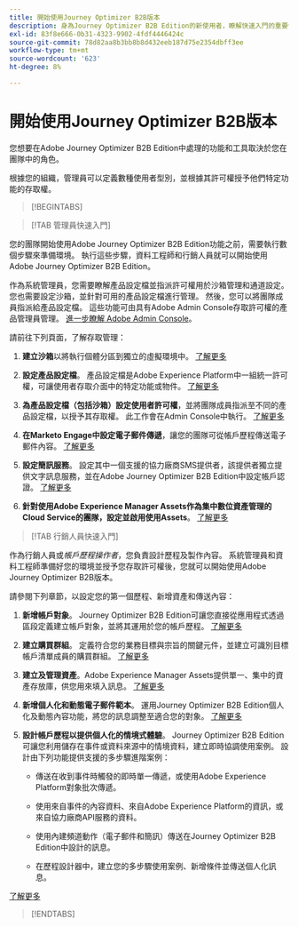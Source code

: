 ```yaml
---
title: 開始使用Journey Optimizer B2B版本
description: 身為Journey Optimizer B2B Edition的新使用者，瞭解快速入門的重要領域。
exl-id: 83f8e666-0b31-4323-9902-4fdf4446424c
source-git-commit: 78d82aa8b3bb8b8d432eeb187d75e2354dbff3ee
workflow-type: tm+mt
source-wordcount: '623'
ht-degree: 8%

---
```


# 開始使用Journey Optimizer B2B版本

您想要在Adobe Journey Optimizer B2B Edition中處理的功能和工具取決於您在團隊中的角色。

根據您的組織，管理員可以定義數種使用者型別，並根據其許可權授予他們特定功能的存取權。

>[!BEGINTABS]

>[!TAB 管理員快速入門]

您的團隊開始使用Adobe Journey Optimizer B2B Edition功能之前，需要執行數個步驟來準備環境。 執行這些步驟，資料工程師和行銷人員就可以開始使用Adobe Journey Optimizer B2B Edition。

作為系統管理員，您需要瞭解產品設定檔並指派許可權用於沙箱管理和通道設定。 您也需要設定沙箱，並針對可用的產品設定檔進行管理。 然後，您可以將團隊成員指派給產品設定檔。 這些功能可由具有Adobe Admin Console存取許可權的產品管理員管理。 [進一步瞭解 Adobe Admin Console](https://helpx.adobe.com/tw/enterprise/using/admin-console.html)。

請前往下列頁面，了解存取管理：

1. **建立沙箱**&#x200B;以將執行個體分區到獨立的虛擬環境中。 [了解更多](https://experienceleague.adobe.com/en/docs/experience-platform/sandbox/home#understanding-sandboxes)

1. **設定產品設定檔**。 產品設定檔是Adobe Experience Platform中一組統一許可權，可讓使用者存取介面中的特定功能或物件。 [了解更多](../admin/user-management.md#create-the-marketo-engage-product-profile)

1. **為產品設定檔（包括沙箱）設定使用者許可權**，並將團隊成員指派至不同的產品設定檔，以授予其存取權。 此工作會在Admin Console中執行。 [了解更多](../admin/user-management.md#create-a-user-group)

1. **在Marketo Engage中設定電子郵件傳遞**，讓您的團隊可從帳戶歷程傳送電子郵件內容。 [了解更多](https://experienceleague.adobe.com/en/docs/marketo/using/getting-started/initial-setup/setup-steps#ensure-email-deliverability)

1. **設定簡訊服務**。 設定其中一個支援的協力廠商SMS提供者，該提供者獨立提供文字訊息服務，並在Adobe Journey Optimizer B2B Edition中設定帳戶認證。 [了解更多](../content/sms-authoring.md#create-a-new-api-credentials-for-an-sms-service-provider)

1. **針對使用Adobe Experience Manager Assets作為集中數位資產管理的Cloud Service的團隊，設定並啟用使用Assets**。 [了解更多](../admin/configure-aem-repositories.md)

>[!TAB 行銷人員快速入門]

作為行銷人員或&#x200B;_帳戶歷程操作者_，您負責設計歷程及製作內容。 系統管理員和資料工程師準備好您的環境並授予您存取許可權後，您就可以開始使用Adobe Journey Optimizer B2B版本。

請參閱下列章節，以設定您的第一個歷程、新增資產和傳送內容：

1. **新增帳戶對象**。 Journey Optimizer B2B Edition可讓您直接從應用程式透過區段定義建立帳戶對象，並將其運用於您的帳戶歷程。 [了解更多](../audiences/account-audience-overview.md)

1. **建立購買群組**。 定義符合您的業務目標與宗旨的關鍵元件，並建立可識別目標帳戶清單成員的購買群組。 [了解更多](../buying-groups/buying-groups-overview.md)

1. **建立及管理資產**。Adobe Experience Manager Assets提供單一、集中的資產存放庫，供您用來填入訊息。 [了解更多](../content/assets-overview.md)

1. **新增個人化和動態電子郵件範本**。 運用Journey Optimizer B2B Edition個人化及動態內容功能，將您的訊息調整至適合您的對象。 [了解更多](../content/email-templates.md)

1. **設計帳戶歷程以提供個人化的情境式體驗**。 Journey Optimizer B2B Edition可讓您利用儲存在事件或資料來源中的情境資料，建立即時協調使用案例。 設計由下列功能提供支援的多步驟進階案例：

   * 傳送在收到事件時觸發的即時單一傳遞，或使用Adobe Experience Platform對象批次傳遞。

   * 使用來自事件的內容資料、來自Adobe Experience Platform的資訊，或來自協力廠商API服務的資料。

   * 使用內建頻道動作（電子郵件和簡訊）傳送在Journey Optimizer B2B Edition中設計的訊息。

   * 在歷程設計器中，建立您的多步驟使用案例、新增條件並傳送個人化訊息。

[了解更多](../journeys/journey-overview.md)

>[!ENDTABS]
